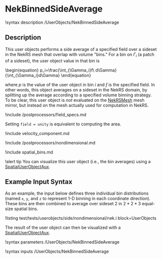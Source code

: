 # NekBinnedSideAverage

!syntax description /UserObjects/NekBinnedSideAverage

## Description

This user objects performs a side average of a specified field
over a sideset in the NekRS mesh that overlap with volume "bins."
For a bin on $\Gamma_i$ (a patch of a sideset),
the user object value in that bin is

\begin{equation}
p_i=\frac{\int_{\Gamma_i}f\ d\Gamma}{\int_{\Gamma_i}d\Gamma}
\end{equation}

where $p$ is the value of the user object in bin $i$ and
$f$ is the specified field. In other words, this object averages
on a sideset in the NekRS domain, by splitting up the average according
to a specified volume binning strategy.
To be clear, this user object is *not* evaluated on the
[NekRSMesh](NekRSMesh.md) mesh mirror, but instead on the mesh actually
used for computation in NekRS.

!include /postprocessors/field_specs.md

Setting `field = unity` is equivalent to computing the area.

!include velocity_component.md

!include /postprocessors/nondimensional.md

!include spatial_bins.md

!alert tip
You can visualize this user object (i.e., the bin
averages) using a [SpatialUserObjectAux](SpatialUserObjectAux.md).

## Example Input Syntax

As an example, the input below defines three individual bin distributions
(named `x`, `y`, and `z` to represent 1-D binning in each
coordinate direction). These bins are then combined to average
over sideset 2 in $2*2*3$ equal-size spatial bins.

!listing test/tests/userobjects/side/nondimensional/nek.i
  block=UserObjects

The result of the user object can then be visualized with a
[SpatialUserObjectAux](SpatialUserObjectAux.md).

!syntax parameters /UserObjects/NekBinnedSideAverage

!syntax inputs /UserObjects/NekBinnedSideAverage
